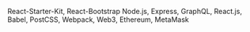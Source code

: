 React-Starter-Kit, React-Bootstrap
Node.js, Express, GraphQL, React.js, Babel, PostCSS, Webpack, Web3, Ethereum, MetaMask
